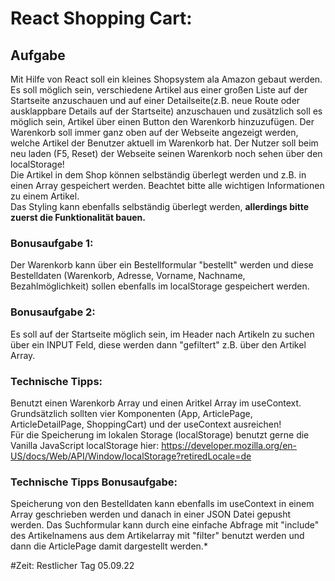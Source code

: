# React Shopping Cart:

## Aufgabe
Mit Hilfe von React soll ein kleines Shopsystem ala Amazon gebaut werden. Es soll möglich sein, verschiedene Artikel aus einer großen Liste auf der Startseite anzuschauen und auf einer Detailseite(z.B. neue Route oder ausklappbare Details auf der Startseite) anzuschauen und zusätzlich soll es möglich sein, Artikel über einen Button den Warenkorb hinzuzufügen.
Der Warenkorb soll immer ganz oben auf der Webseite angezeigt werden, welche Artikel der Benutzer aktuell im Warenkorb hat. Der Nutzer soll beim neu laden (F5, Reset) der Webseite seinen Warenkorb noch sehen über den localStorage!  
Die Artikel in dem Shop können selbständig überlegt werden und z.B. in einen Array gespeichert werden. Beachtet bitte alle wichtigen Informationen zu einem Artikel.   
Das Styling kann ebenfalls selbständig überlegt werden, **allerdings bitte zuerst die Funktionalität bauen.**


### Bonusaufgabe 1:
Der Warenkorb kann über ein Bestellformular "bestellt" werden und diese Bestelldaten (Warenkorb, Adresse, Vorname, Nachname, Bezahlmöglichkeit) sollen ebenfalls im localStorage gespeichert werden.  


### Bonusaufgabe 2:
Es soll auf der Startseite möglich sein, im Header nach Artikeln zu suchen über ein INPUT Feld, diese werden dann "gefiltert" z.B. über den Artikel Array.  

### Technische Tipps:
Benutzt einen Warenkorb Array und einen Aritkel Array im useContext. Grundsätzlich sollten vier Komponenten (App, ArticlePage, ArticleDetailPage, ShoppingCart) und der useContext ausreichen!  
Für die Speicherung im lokalen Storage (localStorage) benutzt gerne die Vanilla JavaScript localStorage hier: https://developer.mozilla.org/en-US/docs/Web/API/Window/localStorage?retiredLocale=de  

### Technische Tipps Bonusaufgabe:
Speicherung von den Bestelldaten kann ebenfalls im useContext in einem Array geschrieben werden und danach in einer JSON Datei gepusht werden. Das Suchformular kann durch eine einfache Abfrage mit "include" des Artikelnamens aus dem Artikelarray mit "filter" benutzt werden und dann die ArticlePage damit dargestellt werden.*  


#Zeit: Restlicher Tag 05.09.22
